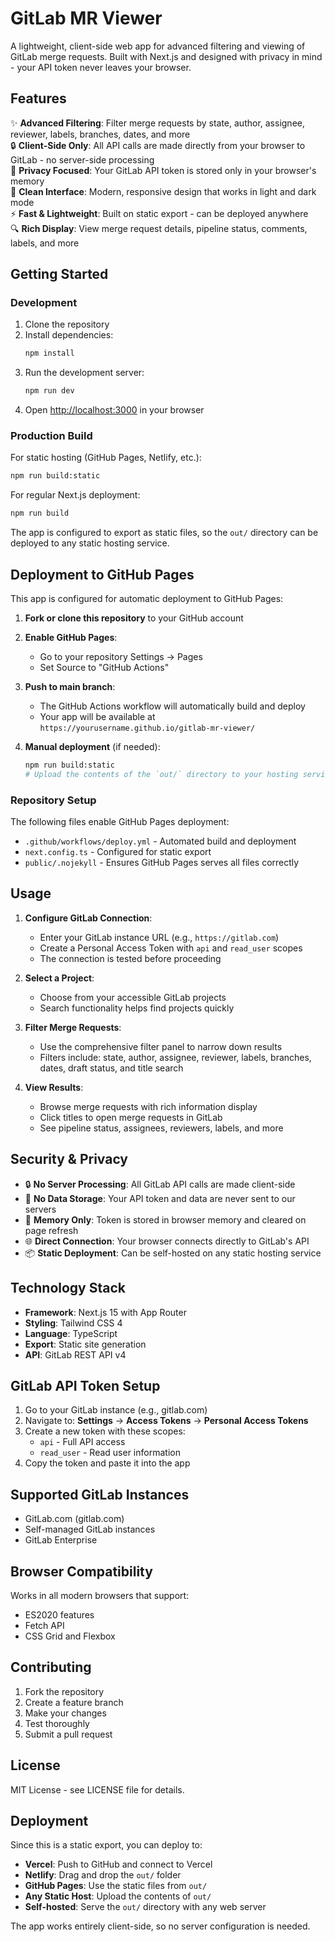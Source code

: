 # GitLab MR Viewer

A lightweight, client-side web app for advanced filtering and viewing of GitLab merge requests. Built with Next.js and designed with privacy in mind - your API token never leaves your browser.

## Features

✨ **Advanced Filtering**: Filter merge requests by state, author, assignee, reviewer, labels, branches, dates, and more  
🔒 **Client-Side Only**: All API calls are made directly from your browser to GitLab - no server-side processing  
🔐 **Privacy Focused**: Your GitLab API token is stored only in your browser's memory  
🎨 **Clean Interface**: Modern, responsive design that works in light and dark mode  
⚡ **Fast & Lightweight**: Built on static export - can be deployed anywhere  
🔍 **Rich Display**: View merge request details, pipeline status, comments, labels, and more

## Getting Started

### Development

1. Clone the repository
2. Install dependencies:
   ```bash
   npm install
   ```
3. Run the development server:
   ```bash
   npm run dev
   ```
4. Open [http://localhost:3000](http://localhost:3000) in your browser

### Production Build

For static hosting (GitHub Pages, Netlify, etc.):
```bash
npm run build:static
```

For regular Next.js deployment:
```bash
npm run build
```

The app is configured to export as static files, so the `out/` directory can be deployed to any static hosting service.

## Deployment to GitHub Pages

This app is configured for automatic deployment to GitHub Pages:

1. **Fork or clone this repository** to your GitHub account

2. **Enable GitHub Pages**:
   - Go to your repository Settings → Pages
   - Set Source to "GitHub Actions"

3. **Push to main branch**:
   - The GitHub Actions workflow will automatically build and deploy
   - Your app will be available at `https://yourusername.github.io/gitlab-mr-viewer/`

4. **Manual deployment** (if needed):
   ```bash
   npm run build:static
   # Upload the contents of the `out/` directory to your hosting service
   ```

### Repository Setup

The following files enable GitHub Pages deployment:
- `.github/workflows/deploy.yml` - Automated build and deployment
- `next.config.ts` - Configured for static export
- `public/.nojekyll` - Ensures GitHub Pages serves all files correctly

## Usage

1. **Configure GitLab Connection**:
   - Enter your GitLab instance URL (e.g., `https://gitlab.com`)
   - Create a Personal Access Token with `api` and `read_user` scopes
   - The connection is tested before proceeding

2. **Select a Project**:
   - Choose from your accessible GitLab projects
   - Search functionality helps find projects quickly

3. **Filter Merge Requests**:
   - Use the comprehensive filter panel to narrow down results
   - Filters include: state, author, assignee, reviewer, labels, branches, dates, draft status, and title search

4. **View Results**:
   - Browse merge requests with rich information display
   - Click titles to open merge requests in GitLab
   - See pipeline status, assignees, reviewers, labels, and more

## Security & Privacy

- 🔒 **No Server Processing**: All GitLab API calls are made client-side
- 🚫 **No Data Storage**: Your API token and data are never sent to our servers
- 💾 **Memory Only**: Token is stored in browser memory and cleared on page refresh
- 🌐 **Direct Connection**: Your browser connects directly to GitLab's API
- 📦 **Static Deployment**: Can be self-hosted on any static hosting service

## Technology Stack

- **Framework**: Next.js 15 with App Router
- **Styling**: Tailwind CSS 4
- **Language**: TypeScript
- **Export**: Static site generation
- **API**: GitLab REST API v4

## GitLab API Token Setup

1. Go to your GitLab instance (e.g., gitlab.com)
2. Navigate to: **Settings** → **Access Tokens** → **Personal Access Tokens**
3. Create a new token with these scopes:
   - `api` - Full API access
   - `read_user` - Read user information
4. Copy the token and paste it into the app

## Supported GitLab Instances

- GitLab.com (gitlab.com)
- Self-managed GitLab instances
- GitLab Enterprise

## Browser Compatibility

Works in all modern browsers that support:
- ES2020 features
- Fetch API
- CSS Grid and Flexbox

## Contributing

1. Fork the repository
2. Create a feature branch
3. Make your changes
4. Test thoroughly
5. Submit a pull request

## License

MIT License - see LICENSE file for details.

## Deployment

Since this is a static export, you can deploy to:

- **Vercel**: Push to GitHub and connect to Vercel
- **Netlify**: Drag and drop the `out/` folder
- **GitHub Pages**: Use the static files from `out/`
- **Any Static Host**: Upload the contents of `out/`
- **Self-hosted**: Serve the `out/` directory with any web server

The app works entirely client-side, so no server configuration is needed.
